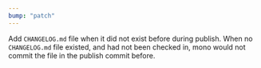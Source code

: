 ```yaml
---
bump: "patch"
---
```


Add `CHANGELOG.md` file when it did not exist before during publish. When no
`CHANGELOG.md` file existed, and had not been checked in, mono would not commit
the file in the publish commit before.
